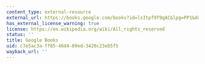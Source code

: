 ```yaml
---
content_type: external-resource
external_url: https://books.google.com/books?id=lsItpf9T9qAC&lpg=PP1&dq=Ruth%20Ozeki%2C%20A%20Tale%20for%20the%20Time%20Being&pg=PP1#v=onepage&q=Ruth%20Ozeki,%20A%20Tale%20for%20the%20Time%20Being&f=false
has_external_license_warning: true
license: https://en.wikipedia.org/wiki/All_rights_reserved
status: ''
title: Google Books
uid: c7e5ac3a-ff85-46d4-89ed-3420c23eb5f5
wayback_url: ''
---
```

